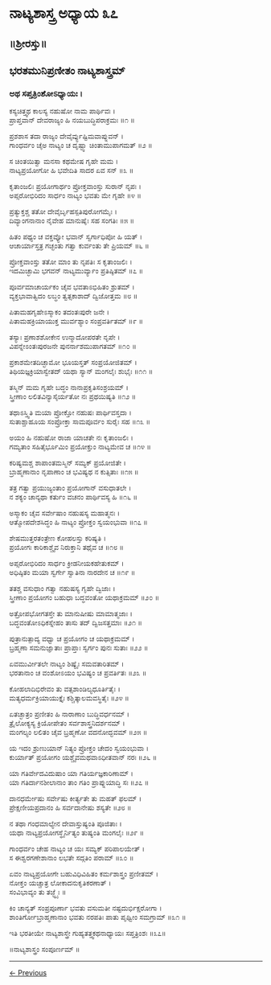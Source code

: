 # ನಾಟ್ಯಶಾಸ್ತ್ರ ಅಧ್ಯಾಯ ೩೭ 

## ॥ಶ್ರೀರಸ್ತು॥

## ಭರತಮುನಿಪ್ರಣೀತಂ ನಾಟ್ಯಶಾಸ್ತ್ರಮ್

### ಅಥ ಸಪ್ತತ್ರಿಂಶೋಽಧ್ಯಾಯಃ । 

ಕಸ್ಯಚಿತ್ತ್ವಥ ಕಾಲಸ್ಯ ನಹುಷೋ ನಾಮ ಪಾರ್ಥಿವಃ ।<br/>
ಪ್ರಾಪ್ತವಾನ್ ದೇವರಾಜ್ಯಂ ಹಿ ನಯಬುದ್ಧಿಪರಾಕ್ರಮಃ ॥೧ ॥

ಪ್ರಶಶಾಸ ತದಾ ರಾಜ್ಯಂ ದೇವೈರ್ವ್ಯುಷ್ಟಿಮವಾಪ್ನುವನ್ ।<br/>
ಗಾಂಧರ್ವಂ ಚೈಅ ನಾಟ್ಯಂ ಚ ದೃಷ್ಟ್ವಾ ಚಿಂತಾಮುಪಾಗಮತ್ ॥೨ ॥

ಸ ಚಿಂತಯಿತ್ವಾ ಮನಸಾ ಕಥಮೇಷ ಗೃಹೇ ಮಮ ।<br/>
ನಾಟ್ಯಪ್ರಯೋಗೋ ಹಿ ಭವೇದಿತಿ ಸಾದರ ಏವ ಸನ್ ॥೩ ॥

ಕೃತಾಂಜಲಿಃ ಪ್ರಯೋಗಾರ್ಥಂ ಪ್ರೋಕ್ತವಾಂಸ್ತು ಸುರಾನ್ ನೃಪಃ ।<br/>
ಅಪ್ಸರೋಭಿರಿದಂ ಸಾರ್ಧಂ ನಾಟ್ಯಂ ಭವತು ಮೇ ಗೃಹೇ ॥೪ ॥

ಪ್ರತ್ಯುಕ್ತಶ್ಚ ತತೋ ದೇವೈರ್ಬೃಹಸ್ಪತಿಪುರೋಗಮೈಃ ।<br/>
ದಿವ್ಯಾಂಗನಾನಾಂ ನೈವೇಹ ಮಾನುಷೈಃ ಸಹ ಸಂಗತಿಃ ॥೫ ॥

ಹಿತಂ ಪಥ್ಯಂ ಚ ವಕ್ತವ್ಯೋ ಭವಾನ್ ಸ್ವರ್ಗಾಧಿಪೋ ಹಿ ಯತ್ ।<br/>
ಆಚಾರ್ಯಾಸ್ತತ್ರ ಗಚ್ಛಂತು ಗತ್ವಾ ಕುರ್ವಂತು ತೇ ಪ್ರಿಯಮ್ ॥೬ ॥

ಪ್ರೋಕ್ತವಾಂಸ್ತು ತತೋ ಮಾಂ ತು ನೃಪತಿಃ ಸ ಕೃತಾಂಜಲಿಃ ।<br/>
ಇದಮಿಚ್ಛಾಮಿ ಭಗವನ್ ನಾಟ್ಯಮುರ್ವ್ಯಾಂ ಪ್ರತಿಷ್ಠಿತಮ್ ॥೭ ॥

ಪೂರ್ವಮಾಚಾರ್ಯಕಂ ಚೈವ ಭವತಾಽಭಿಹಿತಂ ಶ್ರುತಮ್ ।<br/>
ವ್ಯಕ್ತಭಾವಾತ್ವಿದಂ ಲಬ್ಧಂ ತ್ವತ್ಸಕಾಶಾದ್ ದ್ವಿಜೋತ್ತಮ ॥೮ ॥

ಪಿತಾಮಹಗೃಹೇಽಸ್ಮಾಕಂ ತದಂತಃಪುರೇ ಜನೇ ।<br/>
ಪಿತಾಮಹಕ್ರಿಯಾಯುಕ್ತ ಮುರ್ವಶ್ಯಾಂ ಸಂಪ್ರವರ್ತಿತಮ್ ॥೯ ॥

ತಸ್ಯಾಃ ಪ್ರಣಾಶಶೋಕೇನ ಉನ್ಮಾದೋಪರತೇ ನೃಪೇ ।<br/>
ವಿಪನ್ನೇಽಂತಃಪುರಜನೇ ಪುನರ್ನಾಶಮುಪಾಗತಮ್ ॥೧೦ ॥

ಪ್ರಕಾಶಮೇತದಿಚ್ಛಾಮೋ ಭೂಯಸ್ತತ್ ಸಂಪ್ರಯೋಜಿತಮ್ ।<br/>
ತಿಥಿಯಜ್ಞಕ್ರಿಯಾಸ್ವೇತದ್ ಯಥಾ ಸ್ಯಾನ್ ಮಂಗಲೈಃ ಶುಭೈಃ ॥೧೧ ॥

ತಸ್ಮಿನ್ ಮಮ ಗೃಹೇ ಬದ್ಧಂ ನಾನಾಪ್ರಕೃತಿಸಂಶ್ರಯಮ್ ।<br/>
ಸ್ತ್ರೀಣಾಂ ಲಲಿತವಿನ್ಯಾಸೈರ್ಯತೋ ನಃ ಪ್ರಥಯಿಷ್ಯತಿ ॥೧೨ ॥

ತಥಾಽಸ್ತ್ವಿತಿ ಮಯಾ ಪ್ರೋಕ್ತೋ ನಹುಷಃ ಪಾರ್ಥಿವಸ್ತದಾ ।<br/>
ಸುತಾಶ್ಚಾಹೂಯ ಸಂಪ್ರೋಕ್ತಾ ಸಾಮಪೂರ್ವಂ ಸುರೈಃ ಸಹ ॥೧೩ ॥

ಅಯಂ ಹಿ ನಹುಷೋ ರಾಜಾ ಯಾಚತೇ ನಃ ಕೃತಾಂಜಲಿಃ ।<br/>
ಗಮ್ಯತಾಂ ಸಹಿತೈರ್ಭೂಮಿಂ ಪ್ರಯೋಕ್ತುಂ ನಾಟ್ಯಮೇವ ಚ ॥೧೪ ॥

ಕರಿಷ್ಯಮಶ್ಚ ಶಾಪಾಂತಮಸ್ಮಿನ್ ಸಮ್ಯಕ್ ಪ್ರಯೋಜಿತೇ ।<br/>
ಬ್ರಾಹ್ಮಣಾನಾಂ ನೃಪಾಣಾಂ ಚ ಭವಿಷ್ಯಥ ನ ಕುತ್ಸಿತಾಃ ॥೧೫ ॥

ತತ್ರ ಗತ್ವಾ ಪ್ರಯುಜ್ಯಂತಾಂ ಪ್ರಯೋಗಾನ್ ವಸುಧಾತಲೇ ।<br/>
ನ ಶಕ್ಯಂ ಚಾನ್ಯಥಾ ಕರ್ತುಂ ವಚನಂ ಪಾರ್ಥಿವಸ್ಯ ಹಿ ॥೧೬ ॥

ಅಸ್ಮಾಕಂ ಚೈವ ಸರ್ವೇಷಾಂ ನಹುಷಸ್ಯ ಮಹಾತ್ಮನಃ ।<br/>
ಆತ್ಮೋಪದೇಶಸಿದ್ಧಂ ಹಿ ನಾಟ್ಯಂ ಪ್ರೋಕ್ತಂ ಸ್ವಯಂಭುವಾ ॥೧೭ ॥

ಶೇಷಮುತ್ತರತಂತ್ರೇಣ ಕೋಹಲಸ್ತು ಕರಿಷ್ಯತಿ ।<br/>
ಪ್ರಯೋಗಃ ಕಾರಿಕಾಶ್ಚೈವ ನಿರುಕ್ತಾನಿ ತಥೈವ ಚ ॥೧೮ ॥

ಅಪ್ಸರೋಭಿರಿದಂ ಸಾರ್ಧಂ ಕ್ರೀಡನೀಯಕಹೇತುಕಮ್ ।<br/>
ಅಧಿಷ್ಠಿತಂ ಮಯಾ ಸ್ವರ್ಗೇ ಸ್ವಾತಿನಾ ನಾರದೇನ ಚ ॥೧೯ ॥

ತತಶ್ಚ ವಸುಧಾಂ ಗತ್ವಾ ನಹುಷಸ್ಯ ಗೃಹೇ ದ್ವಿಜಾಃ ।<br/>
ಸ್ತ್ರೀಣಾಂ ಪ್ರಯೋಗಂ ಬಹುಧಾ ಬದ್ಧವಂತೋ ಯಥಾಕ್ರಮಮ್ ॥೨೦ ॥

ಅತ್ರೋಪಭೋಗತಸ್ತೇ ತು ಮಾನುಷೀಷು ಮಾಮಾತ್ಮಜಾಃ ।<br/>
ಬದ್ಧವಂತೋಽಧಿಕಸ್ನೇಹಂ ತಾಸು ತದ್ ದ್ವಿಜಸತ್ತಮಾಃ ॥೨೧ ॥

ಪುತ್ರಾನುತ್ಪಾದ್ಯ ವಧ್ವಾ ಚ ಪ್ರಯೋಗಂ ಚ ಯಥಾಕ್ರಮಮ್ ।<br/>
ಬ್ರಹ್ಮಣಾ ಸಮನುಜ್ಞಾತಾಃ ಪ್ರಾಪ್ತಾಃ ಸ್ವರ್ಗಂ ಪುನಃ ಸುತಾಃ ॥೨೨ ॥

ಏವಮುರ್ವೀತಲೇ ನಾಟ್ಯಂ ಶಿಷ್ಯೈಃ ಸಮವತಾರಿತಮ್ ।<br/>
ಭರತಾನಾಂ ಚ ವಂಶೋಽಯಂ ಭವಿಷ್ಯಂ ಚ ಪ್ರವರ್ತಿತಃ ॥೨೩ ॥

ಕೋಹಲಾದಿಭಿರೇವಂ ತು ವತ್ಸಶಾಂಡಿಲ್ಯಧೂರ್ತಿತೈಃ ।<br/>
ಮತ್ಯಧರ್ಮಕ್ರಿಯಾಯುಕ್ತೈಃ ಕಶ್ಚಿತ್ಕಾಲಮವಸ್ಥಿತೈಃ ॥೨೪ ॥

ಏತಚ್ಛಾತ್ರಂ ಪ್ರಣೀತಂ ಹಿ ನಾರಾಣಾಂ ಬುದ್ಧಿವರ್ಧನಮ್ ।<br/>
ತ್ರೈಲೋಕ್ಯಸ್ಯ ಕ್ರಿಯೋಪೇತಂ ಸರ್ವಶಾಸ್ತ್ರನಿದರ್ಶನಮ್ ।<br/>
ಮಂಗಲ್ಯಂ ಲಲಿತಂ ಚೈವ ಬ್ರಹ್ಮಣೋ ವದನೋದ್ಭವಮ್ ॥೨೫ ॥

ಯ ಇದಂ ಶ್ರುಣುಯಾನ್ ನಿತ್ಯಂ ಪ್ರೋಕ್ತಂ ಚೇದಂ ಸ್ವಯಂಭುವಾ ।<br/>
ಕುರ್ಯಾತ್ ಪ್ರಯೋಗಂ ಯಶ್ಚೈವಮಥವಾಽಧೀತವಾನ್ ನರಃ ॥೨೬ ॥

ಯಾ ಗತಿರ್ವೇದವಿದುಷಾಂ ಯಾ ಗತಿರ್ಯಜ್ಞಕಾರಿಣಾಮ್ ।<br/>
ಯಾ ಗತಿರ್ದಾನಶೀಲಾನಾಂ ತಾಂ ಗತಿಂ ಪ್ರಾಪ್ನುಯಾದ್ಧಿ ಸಃ ॥೨೭ ॥

ದಾನಧರ್ಮೇಷು ಸರ್ವೇಷು ಕೀರ್ತ್ಯತೇ ತು ಮಹತ್ ಫಲಮ್ ।<br/>
ಪ್ರೇಕ್ಷಣೀಯಪ್ರದಾನಂ ಹಿ ಸರ್ವದಾನೇಷು ಶಸ್ಯತೇ ॥೨೮ ॥

ನ ತಥಾ ಗಂಧಮಾಲ್ಯೇನ ದೇವಾಸ್ತುಷ್ಯಂತಿ ಪೂಜಿತಾಃ ।<br/>
ಯಥಾ ನಾಟ್ಯಪ್ರಯೋಗಸ್ಥೈರ್ನಿತ್ಯಂ ತುಷ್ಯಂತಿ ಮಂಗಲೈಃ ॥೨೯ ॥

ಗಾಂಧರ್ವಂ ಚೇಹ ನಾಟ್ಯಂ ಚ ಯಃ ಸಮ್ಯಕ್ ಪರಿಪಾಲಯೇತ್ ।<br/>
ಸ ಈಶ್ವರಗಣೇಶಾನಾಂ ಲಭತೇ ಸದ್ಗತಿಂ ಪರಾಮ್ ॥೩೦ ॥

ಏವಂ ನಾಟ್ಯಪ್ರಯೋಗೇ ಬಹುವಿಧಿವಿಹಿತಂ ಕರ್ಮಶಾಸ್ತ್ರಂ ಪ್ರಣೀತಮ್ ।<br/>
ನೋಕ್ತಂ ಯಚ್ಚಾತ್ರ ಲೋಕಾದನುಕೃತಿಕರಣಾತ್ ।<br/>
ಸಂವಿಭಾವ್ಯಂ ತು ತಜ್ಜ್ಞೈಃ ॥

ಕಿಂ ಚಾನ್ಯತ್ ಸಂಪ್ರಪೂರ್ಣಾ ಭವತು ವಸುಮತೀ ನಷ್ಟದುರ್ಭಿಕ್ಷರೋಗಾ ।<br/>
ಶಾಂತಿರ್ಗೋಬ್ರಾಹ್ಮಣಾನಾಂ ಭವತು ನರಪತಿಃ ಪಾತು ಪೃಥ್ವೀಂ ಸಮಗ್ರಾಮ್ ॥೩೧ ॥

ಇತಿ ಭರತೀಯೇ ನಾಟ್ಯಶಾಸ್ತ್ರೇ ಗುಹ್ಯತತ್ತ್ವಕಥನಾಧ್ಯಾಯಃ ಸಪ್ತತ್ರಿಂಶಃ ॥೩೭॥

॥ನಾಟ್ಯಶಾಸ್ತ್ರಂ ಸಂಪೂರ್ಣಮ್ ॥

---

[← Previous](chapter_36.md)  
